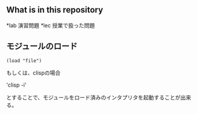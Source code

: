 ## What is in this repository
*lab	演習問題
*lec	授業で扱った問題
## モジュールのロード
`(load "file")`

もしくは、clispの場合

'clisp -i'

とすることで、モジュールをロード済みのインタプリタを起動することが出来る。
